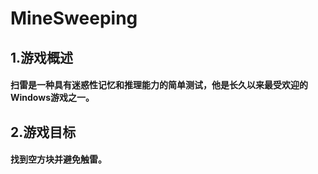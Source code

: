 # MineSweeping
## 1.游戏概述
#### 扫雷是一种具有迷惑性记忆和推理能力的简单测试，他是长久以来最受欢迎的Windows游戏之一。

## 2.游戏目标
#### 找到空方块并避免触雷。
